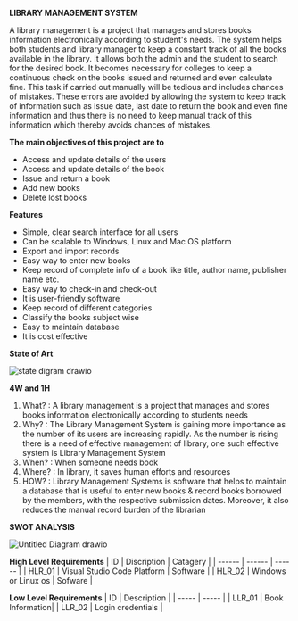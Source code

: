 **LIBRARY MANAGEMENT SYSTEM**

A library management is a project that manages and stores books information electronically according to student&#39;s needs. The system helps both students and library manager to keep a constant track of all the books available in the library. It allows both the admin and the student to search for the desired book. It becomes necessary for colleges to keep a continuous check on the books issued and returned and even calculate fine. This task if carried out manually will be tedious and includes chances of mistakes. These errors are avoided by allowing the system to keep track of information such as issue date, last date to return the book and even fine information and thus there is no need to keep manual track of this information which thereby avoids chances of mistakes.


**The main objectives of this project are to**

- Access and update details of the users
- Access and update details of the book
- Issue and return a book
- Add new books
- Delete lost books


**Features**

- Simple, clear search interface for all users
- Can be scalable to Windows, Linux and Mac OS platform
- Export and import records
- Easy way to enter new books
- Keep record of complete info of a book like title, author name, publisher name etc.
- Easy way to check-in and check-out
- It is user-friendly software
- Keep record of different categories
- Classify the books subject wise
- Easy to maintain database
- It is cost effective


**State of Art**

![state digram drawio](https://user-images.githubusercontent.com/94165024/143239033-7cfb5167-2708-489e-ba9b-655b89ecc117.png)


**4W and 1H**

1. What? : A library management is a project that manages and stores books information electronically according to students needs
2. Why? : The Library Management System is gaining more importance as the number of its users are increasing rapidly. As the number is rising there is a need of effective management of library, one such effective system is Library Management System
3. When? : When someone needs book
4. Where? : In library, it saves human efforts and resources
5. HOW? : Library Management Systems is software that helps to maintain a database that is useful to enter new books &amp; record books borrowed by the members, with the respective submission dates. Moreover, it also reduces the manual record burden of the librarian


**SWOT ANALYSIS**

![Untitled Diagram drawio](https://user-images.githubusercontent.com/94165024/143191423-59d126cf-00ae-47ca-aec4-18bcb85fda6c.png)


**High Level Requirements**
| ID  | Discription | Catagery |
| ------ | ------ | ------ |
| HLR_01 | Visual Studio Code Platform | Software |
| HLR_02 | Windows or Linux os | Sofware |


**Low Level Requirements**
| ID | Description |
| ----- | ----- |
| LLR_01 | Book Information|
| LLR_02 | Login credentials |

